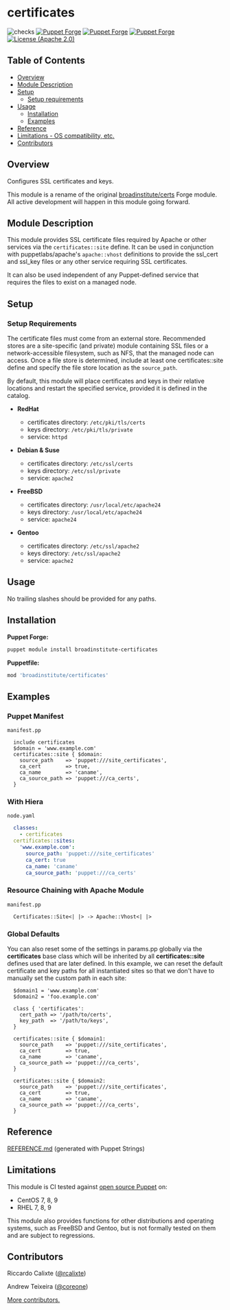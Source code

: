 # certificates

![checks](https://github.com/broadinstitute/puppet-certificates/workflows/checks/badge.svg?branch=main)
[![Puppet Forge](https://img.shields.io/puppetforge/dt/broadinstitute/certificates.svg)](https://forge.puppetlabs.com/broadinstitute/certificates)
[![Puppet Forge](https://img.shields.io/puppetforge/v/broadinstitute/certificates.svg)](https://forge.puppetlabs.com/broadinstitute/certificates)
[![Puppet Forge](https://img.shields.io/puppetforge/f/broadinstitute/certificates.svg)](https://forge.puppetlabs.com/broadinstitute/certificates)
[![License (Apache 2.0)](https://img.shields.io/badge/license-Apache-blue.svg)](https://opensource.org/licenses/Apache-2.0)

## Table of Contents

* [Overview](#overview)
* [Module Description](#module-description)
* [Setup](#setup)
  * [Setup requirements](#setup-requirements)
* [Usage](#usage)
  * [Installation](#installation)
  * [Examples](#examples)
* [Reference](#reference)
* [Limitations - OS compatibility, etc.](#limitations)
* [Contributors](#contributors)

## Overview

Configures SSL certificates and keys.

This module is a rename of the original [broadinstitute/certs](https://forge.puppet.com/modules/broadinstitute/certs/) Forge module. All active development will happen in this module going forward.

## Module Description

This module provides SSL certificate files required by Apache or other services via the `certificates::site` define.
It can be used in conjunction with puppetlabs/apache's `apache::vhost` definitions to provide the ssl_cert and ssl_key files or any other service requiring SSL certificates.

It can also be used independent of any Puppet-defined service that requires the files to exist on a managed node.

## Setup

### Setup Requirements

The certificate files must come from an external store. Recommended stores are a site-specific (and private) module containing SSL files or a network-accessible filesystem, such as NFS, that the managed node can access.
Once a file store is determined, include at least one certificates::site define and specify the file store location as the `source_path`.

By default, this module will place certificates and keys in their relative locations and restart the specified service, provided it is defined in the catalog.

* **RedHat**
  * certificates directory: `/etc/pki/tls/certs`
  * keys directory: `/etc/pki/tls/private`
  * service: `httpd`

* **Debian & Suse**
  * certificates directory: `/etc/ssl/certs`
  * keys directory: `/etc/ssl/private`
  * service: `apache2`

* **FreeBSD**
  * certificates directory: `/usr/local/etc/apache24`
  * keys directory: `/usr/local/etc/apache24`
  * service: `apache24`

* **Gentoo**
  * certificates directory: `/etc/ssl/apache2`
  * keys directory: `/etc/ssl/apache2`
  * service: `apache2`

## Usage

No trailing slashes should be provided for any paths.

## Installation

**Puppet Forge:**

``` sh
puppet module install broadinstitute-certificates
```

**Puppetfile:**

``` sh
mod 'broadinstitute/certificates'
```

## Examples

### Puppet Manifest

`manifest.pp`

```puppet
  include certificates
  $domain = 'www.example.com'
  certificates::site { $domain:
    source_path    => 'puppet:///site_certificates',
    ca_cert        => true,
    ca_name        => 'caname',
    ca_source_path => 'puppet:///ca_certs',
  }
```

### With Hiera

`node.yaml`

```yaml
  classes:
    - certificates
  certificates::sites:
    'www.example.com':
      source_path: 'puppet:///site_certificates'
      ca_cert: true
      ca_name: 'caname'
      ca_source_path: 'puppet:///ca_certs'
```

### Resource Chaining with Apache Module

`manifest.pp`

```puppet
  Certificates::Site<| |> -> Apache::Vhost<| |>
```

### Global Defaults

You can also reset some of the settings in params.pp globally via the **certificates** base class which will be inherited by all **certificates::site** defines used that are later defined.  In this example, we can reset the default certificate and key paths for all instantiated sites so that we don't have to manually set the custom path in each site:

```puppet
  $domain1 = 'www.example.com'
  $domain2 = 'foo.example.com'

  class { 'certificates':
    cert_path => '/path/to/certs',
    key_path  => '/path/to/keys',
  }

  certificates::site { $domain1:
    source_path    => 'puppet:///site_certificates',
    ca_cert        => true,
    ca_name        => 'caname',
    ca_source_path => 'puppet:///ca_certs',
  }

  certificates::site { $domain2:
    source_path    => 'puppet:///site_certificates',
    ca_cert        => true,
    ca_name        => 'caname',
    ca_source_path => 'puppet:///ca_certs',
  }
```

## Reference

[REFERENCE.md](REFERENCE.md) (generated with Puppet Strings)

## Limitations

This module is CI tested against [open source Puppet](https://docs.puppetlabs.com/puppet) on:

* CentOS 7, 8, 9
* RHEL 7, 8, 9

This module also provides functions for other distributions and operating systems, such as FreeBSD and Gentoo, but is not formally tested on them and are subject to regressions.

## Contributors

Riccardo Calixte ([@rcalixte](https://github.com/rcalixte))

Andrew Teixeira ([@coreone](https://github.com/coreone))

[More contributors.](https://github.com/broadinstitute/puppet-certificates/graphs/contributors)
